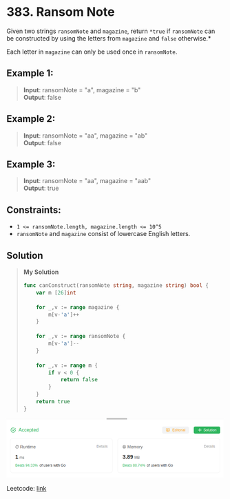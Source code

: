 # 383. Ransom Note

Given two strings `ransomNote` and `magazine`, return `*true` if `ransomNote` can be constructed by using the letters from `magazine` and `false` otherwise.*

Each letter in `magazine` can only be used once in `ransomNote`.

## Example 1:
> **Input**: ransomNote = "a", magazine = "b" \
> **Output**: false

## Example 2:
> **Input**: ransomNote = "aa", magazine = "ab" \
> **Output**: false 

## Example 3:
> **Input**: ransomNote = "aa", magazine = "aab" \
> **Output**: true

## Constraints:
* `1 <= ransomNote.length, magazine.length <= 10^5`
* `ransomNote` and `magazine` consist of lowercase English letters.

## Solution
> **My Solution**
> ```go
> func canConstruct(ransomNote string, magazine string) bool {
>     var m [26]int
> 
>     for _,v := range magazine {
>         m[v-'a']++
>     }
> 
>     for _,v := range ransomNote {
>         m[v-'a']--
>     }
> 
>     for _,v := range m {
>         if v < 0 {
>             return false
>         }
>     }
>     return true
> }
> ```

![result](image-45.png)

Leetcode: [link](https://leetcode.com/problems/ransom-note/description/)